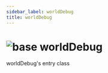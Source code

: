 ```yaml
---
sidebar_label: worldDebug
title: worldDebug
---
```


# <img src='/img/wiki/base.png' alt='base' data-tag='env-tag' /> worldDebug
worldDebug's entry class<br/>

